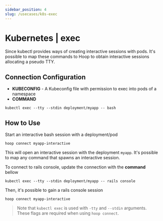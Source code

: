 ```yaml
---
sidebar_position: 4
slug: /usecases/k8s-exec
---
```


# Kubernetes | exec

Since kubectl provides ways of creating interactive sessions with pods. It's possible to map these commands to Hoop to obtain interactive sessions allocating a pseudo TTY.

## Connection Configuration

- **KUBECONFIG** - A Kubeconfig file with permission to exec into pods of a namespace
- **COMMAND**

```shell
kubectl exec --tty --stdin deployment/myapp -- bash
```

## How to Use

Start an interactive bash session with a deployment/pod

```shell
hoop connect myapp-interactive
```

This will open an interactive session with the deployment `myapp`.
It's possible to map any command that spawns an interactive session.

To connect to rails console, update the connection with the **command** bellow

```shell
kubectl exec --tty --stdin deployment/myapp -- rails console
```

Then, it's possible to gain a rails console session

```shell
hoop connect myapp-interactive
```

> Note that `kubectl exec` is used with `-tty` and `--stdin` arguments. These flags are required when using `hoop connect`.